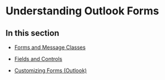
# Understanding Outlook Forms

## In this section


-  [Forms and Message Classes](0d07f6dc-2567-40a8-913b-c31f9e8ae214.md)
    
-  [Fields and Controls](cdf91fa2-8968-4b4f-b715-2a2d257df464.md)
    
-  [Customizing Forms (Outlook)](76e67a62-faa8-4226-95e8-1a22fb9eddaa.md)
    
